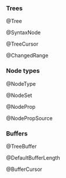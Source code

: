 ### Trees

@Tree

@SyntaxNode

@TreeCursor

@ChangedRange

### Node types

@NodeType

@NodeSet

@NodeProp

@NodePropSource

### Buffers

@TreeBuffer

@DefaultBufferLength

@BufferCursor
